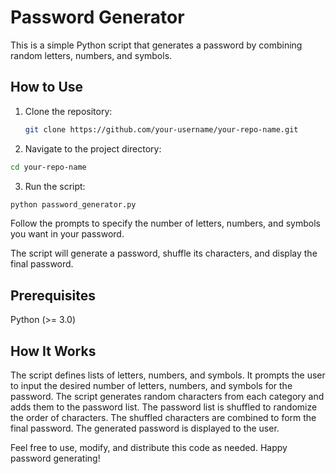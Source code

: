 # Password Generator

This is a simple Python script that generates a password by combining random letters, numbers, and symbols.

## How to Use

1. Clone the repository:

   ```bash
   git clone https://github.com/your-username/your-repo-name.git
   ```

2. Navigate to the project directory:

  ```bash
  cd your-repo-name
  ```
3. Run the script:

  ```bash
  python password_generator.py
  ```
 Follow the prompts to specify the number of letters, numbers, and symbols you want in your password.

The script will generate a password, shuffle its characters, and display the final password.  

## Prerequisites
Python (>= 3.0)

## How It Works
The script defines lists of letters, numbers, and symbols.
It prompts the user to input the desired number of letters, numbers, and symbols for the password.
The script generates random characters from each category and adds them to the password list.
The password list is shuffled to randomize the order of characters.
The shuffled characters are combined to form the final password.
The generated password is displayed to the user.

Feel free to use, modify, and distribute this code as needed. Happy password generating!
